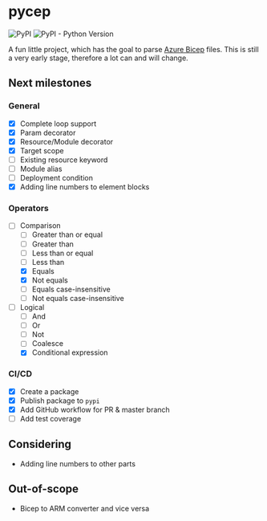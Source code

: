 # pycep

![PyPI](https://img.shields.io/pypi/v/pycep-parser)
![PyPI - Python Version](https://img.shields.io/pypi/pyversions/pycep-parser)

A fun little project, which has the goal to parse
[Azure Bicep](https://github.com/Azure/bicep) files.
This is still a very early stage, therefore a lot can and will change.

## Next milestones

### General
- [x] Complete loop support
- [x] Param decorator
- [x] Resource/Module decorator
- [x] Target scope
- [ ] Existing resource keyword
- [ ] Module alias
- [ ] Deployment condition
- [x] Adding line numbers to element blocks

### Operators
- [ ] Comparison
  - [ ] Greater than or equal
  - [ ] Greater than
  - [ ] Less than or equal
  - [ ] Less than
  - [x] Equals
  - [x] Not equals
  - [ ] Equals case-insensitive
  - [ ] Not equals case-insensitive
- [ ] Logical
  - [ ] And
  - [ ] Or
  - [ ] Not
  - [ ] Coalesce
  - [x] Conditional expression

### CI/CD
- [x] Create a package
- [x] Publish package to `pypi`
- [x] Add GitHub workflow for PR & master branch
- [ ] Add test coverage

## Considering
- Adding line numbers to other parts

## Out-of-scope
- Bicep to ARM converter and vice versa

